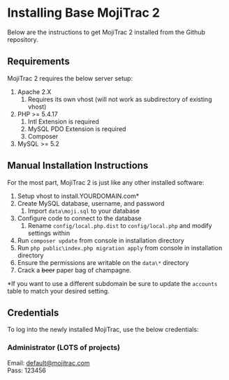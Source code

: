 # Installing Base MojiTrac 2 #

Below are the instructions to get MojiTrac 2 installed from the Github repository. 

## Requirements ##

MojiTrac 2 requires the below server setup:

1. Apache 2.X
	1. Requires its own vhost (will not work as subdirectory of existing vhost)
2. PHP >= 5.4.17
	1. Intl Extension is required
	2. MySQL PDO Extension is required
	3. Composer
3. MySQL >= 5.2

## Manual Installation Instructions ##

For the most part, MojiTrac 2 is just like any other installed software:

1. Setup vhost to install.YOURDOMAIN.com*
2. Create MySQL database, username, and password
	1. Import `data\moji.sql` to your database
3. Configure code to connect to the database
	1. Rename `config/local.php.dist` to `config/local.php` and modify settings within
4. Run `composer update` from console in installation directory
5. Run `php public\index.php migration apply` from console in installation directory
5. Ensure the permissions are writable on the `data\*` directory
6. Crack a <strike>beer</strike> paper bag of champagne. 

*If you want to use a different subdomain be sure to update the `accounts` table to match your desired setting.
 
## Credentials ##

To log into the newly installed MojiTrac, use the below credentials:

### Administrator (LOTS of projects) ###
Email: default@mojitrac.com<br />
Pass: 123456